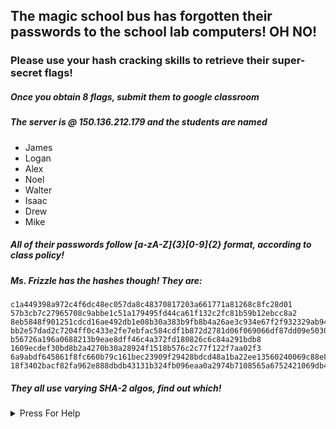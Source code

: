 ## The magic school bus has forgotten their passwords to the school lab computers! **OH NO!**  


### Please use your hash cracking skills to retrieve their super-secret flags!  


##### Once you obtain 8 flags, submit them to google classroom

##### The server is @ 150.136.212.179 and the students are named

- James
- Logan
- Alex
- Noel
- Walter
- Isaac
- Drew
- Mike

##### All of their passwords follow [a-zA-Z]{3}[0-9]{2} format, according to class policy!

##### Ms. Frizzle has the hashes though! They are:

```
c1a449398a972c4f6dc48ec057da8c48370817203a661771a81268c8fc28d01
57b3cb7c27965708c9abbe1c51a179495fd44ca61f132c2fc81b59b12ebcc8a2
8eb5848f901251cdcd16ae492db1e08b30a383b9fb8b4a26ae3c934e67f2f932329ab94336293f434c3aa36d2025ad42
bb2e57dad2c7204ff0c433e2fe7ebfac584cdf1b872d2781d06f069066df87dd09e5030e6009b1358e896438e975a23adaaba767d2c520ff02a1364136044473
b56726a196a0688213b9eae8dff46c4a372fd180826c6c84a291bdb8
1609ecdef30bd8b2a4270b30a28924f1518b576c2c77f122f7aa02f3
6a9abdf645861f8fc660b79c161bec23909f29428bdcd48a1ba22ee13560240069c88e861476d7cbcbd31692fd82966db3297c2e450273d938e55ba2d47a9f95
18f3402bacf82fa962e888dbdb43131b324fb096eaa0a2974b7108565a6752421069db415beee8c559de2de77a12c083

```

##### They all use varying SHA-2 algos, find out which!

<details>
  <summary> Press For Help </summary>
  
  Use the sha shaker hash cracker, along with the list of hashes to crack the passwords of these 8 Accounts
  
  
  The Sha shaker has 3 flags, 
  - h for hash list ( can do multiple at once, seperated by newline)
  - w for word list 
  - f for form uses
  - - sha512
  - - sha256
  - - sha224
  - - sha384 
  
  to create the word list you can use your programming language of choice, or a bash command.
  some helpful ones are echo, followed by a sed to get rid of spaces
  and printf 
 
 
  
  </details>
  

